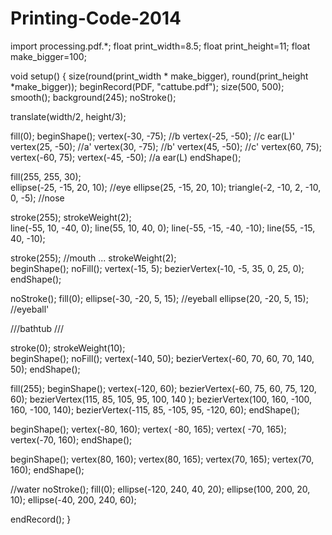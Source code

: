 Printing-Code-2014
==================
import processing.pdf.*;
float print_width=8.5;
float print_height=11;
float make_bigger=100;


void setup()
{
  size(round(print_width * make_bigger), round(print_height *make_bigger));
  beginRecord(PDF, "cattube.pdf");
  size(500, 500);
  smooth();
  background(245);
  noStroke();

  translate(width/2, height/3);

  fill(0);
  beginShape();
  vertex(-30, -75); //b
  vertex(-25, -50); //c ear(L)'
  vertex(25, -50);  //a'
  vertex(30, -75);   //b'
  vertex(45, -50);  //c'
  vertex(60, 75);
  vertex(-60, 75);
  vertex(-45, -50); //a ear(L) 
  endShape();

  fill(255, 255, 30);  
  ellipse(-25, -15, 20, 10); //eye
  ellipse(25, -15, 20, 10);
  triangle(-2, -10, 2, -10, 0, -5); //nose


  stroke(255); 
  strokeWeight(2);  
  line(-55, 10, -40, 0);
  line(55, 10, 40, 0);
  line(-55, -15, -40, -10);
  line(55, -15, 40, -10);

  stroke(255); //mouth ...
  strokeWeight(2);  
  beginShape();
  noFill();
  vertex(-15, 5);
  bezierVertex(-10, -5, 35, 0, 25, 0);
  endShape();

  noStroke();
  fill(0);
  ellipse(-30, -20, 5, 15); //eyeball
  ellipse(20, -20, 5, 15);  //eyeball'

  ///bathtub ///

  stroke(0); 
  strokeWeight(10);  
  beginShape();
  noFill();
  vertex(-140, 50);
  bezierVertex(-60, 70, 60, 70, 140, 50);
  endShape();

  fill(255);
  beginShape();
  vertex(-120, 60);
  bezierVertex(-60, 75, 60, 75, 120, 60);
  bezierVertex(115, 85, 105, 95, 100, 140 );
  bezierVertex(100, 160, -100, 160, -100, 140);
  bezierVertex(-115, 85, -105, 95, -120, 60);
  endShape();

  beginShape();
  vertex(-80, 160);
  vertex( -80, 165);
  vertex( -70, 165);
  vertex(-70, 160);
  endShape();

  beginShape();
  vertex(80, 160);
  vertex(80, 165);
  vertex(70, 165);
  vertex(70, 160);
  endShape();

  //water
  noStroke();
  fill(0);
  ellipse(-120, 240, 40, 20);
  ellipse(100, 200, 20, 10);
  ellipse(-40, 200, 240, 60);

  endRecord();
}

